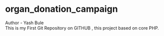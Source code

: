# organ_donation_campaign
Author - Yash Bule<br>
This is my First Git Repository on GITHUB , this project based on core PHP. 
